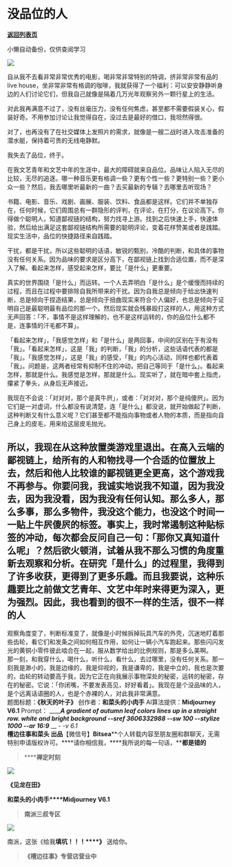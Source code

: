 # 没品位的人

[**返回列表页**](/gzh/槽边往事)

小懒自动备份，仅供查阅学习

![](https://mmbiz.qpic.cn/mmbiz_jpg/Ia6gU9JNtkrWgM9UosOX3HrLM4kgqRrXfooLR3kKR6Q3ZVmFOTmmUyZ3TibSApSfc9V8cn9HGKGgsfVk3YYWCbQ/640?wx_fmt=jpeg&from;=appmsg)

自从我不去看非常非常优秀的电影，喝非常非常特别的特调，挤非常非常有品的 live
house，坐非常非常有格调的咖啡，我就获得了一个福利：可以安安静静听身边的人们讨论它们，但我自己就像是隔着几万光年观察另外一颗行星上的生活。

对此我再满意不过了，没有丝毫压力，没有任何焦虑，甚至都不需要假装关心，假装好奇。不用参加讨论让我觉得自在，没过去是最好的借口，我坦然得很。

对了，也再没有了在社交媒体上发照片的需求，就像是一艘二战时进入攻击准备的潜水艇，保持着可贵的无线电静默。

我失去了品位，终于。

在我文艺青年和文艺中年的生涯中，最大的障碍就来自品位。品味让人陷入无尽的比较，无尽的追逐。哪一种音乐更有格调一些？更有个性一些？更特别一些？更小众一些？然后，我去哪里听最新的一曲？去买最新的专辑？去哪里去听现场？  

书籍、电影、音乐、戏剧、画展、服装、饮料、食品都是这样。它们并不单独存在，任何时候，它们周围总有一群隐形的评判，在评论，在打分，在议论高下。你得做个聪明人，知道鄙视链的结构，努力找寻上游。找到之后快速上手，快速体验，然后给出满足这套鄙视链结构所需要的聪明评论，变着花样赞美或者是践踏。现实生活中，品位的快捷路径来自践踏。

干扰，都是干扰，所以这些聪明的话语，敏锐的甄别，冷酷的判断，和具体的事物没有任何关系。因为品味的要求是区分高下，在鄙视链上找到合适位置，而不是深入了解。看起来怎样，感受起来怎样，要比「是什么」更重要。  

真实的世界围绕「是什么」而运转。一个人去弄明白「是什么」是个缓慢而持续的过程，而且在过程中要排除自我所带来的干扰。因为自我总是倾向于给出快速判断，总是倾向于捏造结果，总是倾向于扭曲现实来符合个人偏好，也总是倾向于证明自己是最聪明最有品位的那一个。然后现实就会残暴殴打这样的人，用这种方式无声回答：「不，事情不是这样理解的，也不是这样运转的，你的品位什么都不是，连事情的汗毛都不算」。

「看起来怎样」，「我感觉怎样」和「是什么」是两回事，中间的区别在于有没有「我」。「看起来怎样」，这是「我」的判断，「我」的分析，这些话语代表的都是「我」。「我感觉怎样」，这是「我」的感受，「我」的内心活动，同样也都代表着「我」。问题是，这两者经常有抑制不住的冲动，把自己等同于「是什么」。看起来怎样，那就是什么。我感觉是怎样，那就是什么。现实听了，就在暗中套上指虎，攥紧了拳头，从身后无声接近。

我现在不会说：「对对对，那个是真牛屄」，或者：「对对对，那个是纯傻屄」。因为它们是一对虚词，什么都没有说清楚，连「是什么」都没说，就开始做起了判断，这种判断又有什么意义呢？它们甚至都不能指向事物或者人物的本质，而是指向自己身上的皮毛，用来给这层皮毛抛光。  

所以，我现在从这种放置类游戏里退出。在高入云端的鄙视链上，给所有的人和物找寻一个合适的位置放上去，然后和他人比较谁的鄙视链更全更高，这个游戏我不再参与。你要问我，我诚实地说我不知道，因为我没去，因为我没看，因为我没有任何认知。那么多人，那么多事，那么多物件，我没这个能力，也没这个时间一一贴上牛屄傻屄的标签。事实上，我时常遏制这种贴标签的冲动，每次都会反问自己一句：「那你又真知道什么呢」？然后欲火顿消，试着从我不那么习惯的角度重新去观察和分析。在研究「是什么」的过程里，我得到了许多收获，更得到了更多乐趣。而且我要说，这种乐趣要比之前做文艺青年、文艺中年时来得更为深入，更为强烈。因此，我也看到的很不一样的生活，很不一样的人
---
观察角度变了，判断标准变了，就像是小时候拆掉玩具汽车的外壳，沉迷地盯着那些齿轮，看它们和发条之间如何相互作用，如何让一辆小汽车跑起来。那些闪闪发光的黄铜小零件彼此啮合在一起，服从数学给出的比例规则，那是多么美啊。  
那一刻，和我穿什么，喝什么，听什么，看什么，去过哪里，没有任何关系。那一刻我是渺小的，我是边缘的，我是仰视的，我是谦卑的，我是中立的，我也是次要的，齿轮的转动要高于我，因为它正在向我展示事物深处的秘密，运转的秘密，存在的秘密。它说：「你闭嘴，不要发表高见，好好看着」。我现在是个没品味的人，是个远离话语圈的人，也是个赤裸的人，对此我非常满意。  
题图标题：**《秋天的叶子》** 创作者：**和菜头的小肉手** AI算法提供：**Midjourney V6.1** Prompt： _______A
gradient of autumn leaf colors lines up in a straight row. white and bright
background --sref 3606332988 --sw 100 --stylize 1000 --ar 16:9___ __ __-_ -v
6.1_  
**槽边往事****和菜头
出品******【微信号】****Bitsea******个人转载内容至朋友圈和群聊天，无需特别申请版权许可。****请你相信我，****我所说的每一句话，****都是错的**

> ******禅定时刻**

![](https://mmbiz.qpic.cn/mmbiz_jpg/Ia6gU9JNtkrqkSSrIrHibHnXWNRAvdTDX0PKGL6JfYrIz7uESjyRPXxwDXpnDTV8bRhcZ3mIQ0G6V1XxbwqhHZQ/640?wx_fmt=jpeg&from;=appmsg)

**《见龙在田》**

**和菜头的小肉手****Midjourney V6.1**

> **南派三叔专区**

![](https://mmbiz.qpic.cn/mmbiz_jpg/Ia6gU9JNtkrWgM9UosOX3HrLM4kgqRrXh1eoQDEZv05bia5enbZjSPOBR8HDq2jMPGMibFUt3HI7lBsymjY42jWQ/640?wx_fmt=jpeg&from;=appmsg)

南派，这张《给我**填坑！！！****》** 送给你。

> **《槽边往事》专营店营业中**

